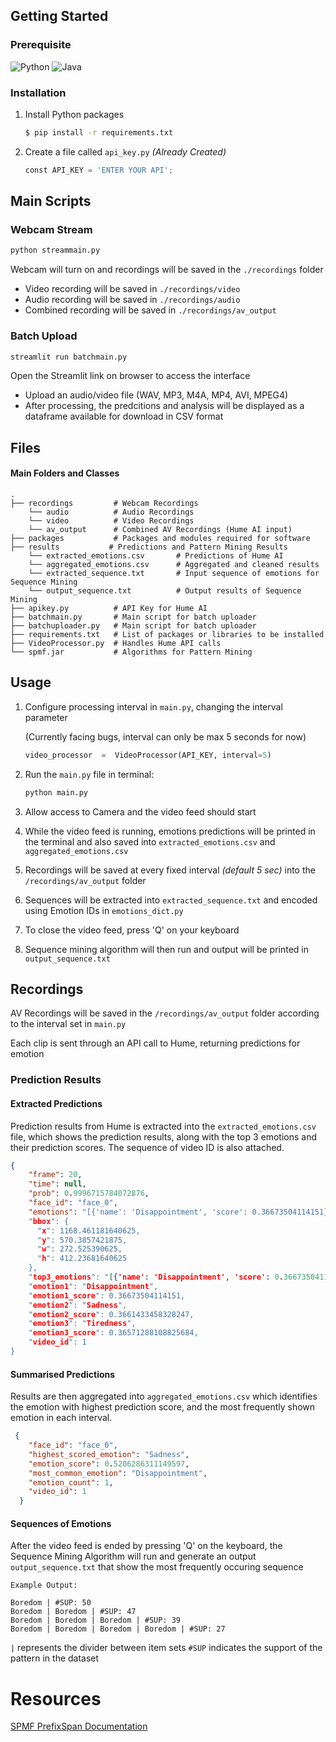 <!-- GETTING STARTED -->
## Getting Started
### Prerequisite
![Python](https://img.shields.io/badge/python-3670A0?style=for-the-badge&logo=python&logoColor=ffdd54)   						![Java](https://img.shields.io/badge/java-%23ED8B00.svg?style=for-the-badge&logo=openjdk&logoColor=white)

### Installation

1. Install Python packages
   ```sh
   $ pip install -r requirements.txt
   ```
2. Create a file called `api_key.py` *(Already Created)*
   ```py
   const API_KEY = 'ENTER YOUR API';
   ```

<!-- Scripts -->
## Main Scripts

### Webcam Stream

   ```sh
   python streammain.py
   ```
   Webcam will turn on and recordings will be saved in the `./recordings` folder
   * Video recording will be saved in `./recordings/video` 
   * Audio recording will be saved in `./recordings/audio`
   * Combined recording will be saved in `./recordings/av_output`



### Batch Upload
   ```sh
   streamlit run batchmain.py
   ```

   Open the Streamlit link on browser to access the interface
   * Upload an audio/video file (WAV, MP3, M4A, MP4, AVI, MPEG4)
   * After processing, the predcitions and analysis will be displayed as a dataframe available for download in CSV format


<!-- FILES -->
## Files

#### Main Folders and Classes
    .
    ├── recordings         # Webcam Recordings
        └── audio          # Audio Recordings
        └── video          # Video Recordings
        └── av_output      # Combined AV Recordings (Hume AI input)
    ├── packages           # Packages and modules required for software
    ├── results           # Predictions and Pattern Mining Results
        └── extracted_emotions.csv       # Predictions of Hume AI
        └── aggregated_emotions.csv      # Aggregated and cleaned results
        └── extracted_sequence.txt       # Input sequence of emotions for Sequence Mining
        └── output_sequence.txt          # Output results of Sequence Mining
    ├── apikey.py          # API Key for Hume AI
    ├── batchmain.py       # Main script for batch uploader
    ├── batchuploader.py   # Main script for batch uploader
    ├── requirements.txt   # List of packages or libraries to be installed
    ├── VideoProcessor.py  # Handles Hume API calls
    └── spmf.jar           # Algorithms for Pattern Mining
    

<!-- USAGE -->
## Usage

1. Configure processing interval in `main.py`, changing the interval parameter

   (Currently facing bugs, interval can only be max 5 seconds for now)
   ```py
   video_processor  =  VideoProcessor(API_KEY, interval=5)
   ```
   
	
2. Run the `main.py` file in terminal:
   ```py
   python main.py
   ```

3. Allow access to Camera and the video feed should start
4. While the video feed is running, emotions predictions will be printed in the terminal and also saved into `extracted_emotions.csv` and `aggregated_emotions.csv`
5. Recordings will be saved at every fixed interval *(default 5 sec)* into the `/recordings/av_output` folder
6. Sequences will be extracted into `extracted_sequence.txt` and encoded using Emotion IDs in `emotions_dict.py` 
7. To close the video feed, press 'Q' on your keyboard
8. Sequence mining algorithm will then run and output will be printed in `output_sequence.txt`



<!-- Recordings -->
## Recordings

AV Recordings will be saved in the `/recordings/av_output`  folder according to the interval set in `main.py`

Each clip is sent through an API call to Hume, returning predictions for emotion

### Prediction Results
#### Extracted Predictions
Prediction results from Hume is extracted into the `extracted_emotions.csv` file, which shows the prediction results, along with the top 3 emotions and their prediction scores. The sequence of video ID is also attached.
  ```json
{
	  "frame": 20,
	  "time": null,
	  "prob": 0.9996715784072876,
	  "face_id": "face_0",
	  "emotions": "[{'name': 'Disappointment', 'score': 0.36673504114151}, {'name': 'Sadness', 'score': 0.3661433458328247},  
	  "bbox": {
	    "x": 1168.461181640625,
	    "y": 570.3857421875,
	    "w": 272.525390625,
	    "h": 412.23681640625
	  },
	  "top3_emotions": "[{'name': 'Disappointment', 'score': 0.36673504114151}, {'name': 'Sadness', 'score': 0.3661433458328247}, {'name': 'Tiredness', 'score': 0.36571288108825684}]",
	  "emotion1": "Disappointment",
	  "emotion1_score": 0.36673504114151,
	  "emotion2": "Sadness",
	  "emotion2_score": 0.3661433458328247,
	  "emotion3": "Tiredness",
	  "emotion3_score": 0.36571288108825684,
	  "video_id": 1
}
   ```

#### Summarised Predictions   
Results are then aggregated into `aggregated_emotions.csv` which identifies the emotion with highest prediction score, and the most frequently shown emotion in each interval.
  ```json
   {
	  "face_id": "face_0",
	  "highest_scored_emotion": "Sadness",
	  "emotion_score": 0.5206286311149597,
	  "most_common_emotion": "Disappointment",
	  "emotion_count": 1,
	  "video_id": 1
	}
   ```
   
#### Sequences of Emotions
After the video feed is ended by pressing 'Q' on the keyboard, the Sequence Mining Algorithm will run and generate an output `output_sequence.txt` that show the most frequently occuring sequence

  ```
  Example Output:
  
Boredom | #SUP: 50
Boredom | Boredom | #SUP: 47
Boredom | Boredom | Boredom | #SUP: 39
Boredom | Boredom | Boredom | Boredom | #SUP: 27
   ```

`|` represents the divider between item sets
`#SUP` indicates the support of the pattern in the dataset



# Resources

[SPMF PrefixSpan Documentation](https://www.philippe-fournier-viger.com/spmf/PrefixSpan.php)
